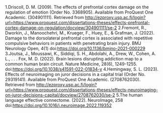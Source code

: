 1.Driscoll, D. M. (2009). The effects of prefrontal cortex damage on the regulation of emotion (Order No. 3368905). Available from ProQuest One Academic. (304901111). Retrieved from http://ezproxy.usp.ac.fj/login?url=https://www.proquest.com/dissertations-theses/effects-prefrontal-cortex-damage-on-regulation/docview/304901111/se-2 
2.Fremont, R., Dworkin, J., Manoochehri, M., Krueger, F., Huey, E., & Grafman, J. (2022). Damage to the dorsolateral prefrontal cortex is associated with repetitive compulsive behaviors in patients with penetrating brain injury. BMJ Neurology Open, 4(1) doi:https://doi.org/10.1136/bmjno-2021-000229 
3.Joutsa, J., Moussawi, K., Siddiqi, S. H., Abdolahi, A., Drew, W., Cohen, A. L., . . . Fox, M. D. (2022). Brain lesions disrupting addiction map to a common human brain circuit. Nature Medicine, 28(6), 1249-1255. doi:https://doi.org/10.1038/s41591-022-01834-y 
4.Hemingway, S. L. (2023). Effects of neuroimaging on juror decisions in a capital trial (Order No. 29319141). Available from ProQuest One Academic. (2708762030). Retrieved from http://ezproxy.usp.ac.fj/login?url=https://www.proquest.com/dissertations-theses/effects-neuroimaging-on-juror-decisions-capital/docview/2708762030/se-2 
5.The human language effective connectome. (2022). NeuroImage, 258 doi:https://doi.org/10.1016/j.neuroimage.2022.119352 
